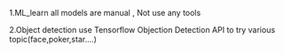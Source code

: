 1.ML_learn  all models are manual , Not use any tools


2.Object detection use Tensorflow Objection Detection API to try various topic(face,poker,star....)

